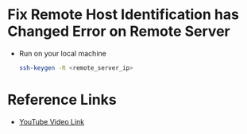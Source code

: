 # Fix Remote Host Identification has Changed Error on Remote Server

- Run on your local machine

    ```sh
    ssh-keygen -R <remote_server_ip>
    ```


# Reference Links 

- [YouTube Video Link](https://youtu.be/6JGJyCUm3go?si=g3whHEQwGG1H6QgF)